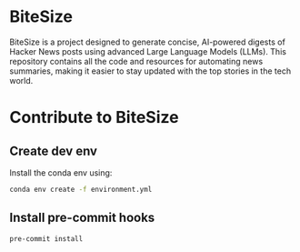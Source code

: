 # BiteSize
BiteSize is a project designed to generate concise, AI-powered digests of Hacker News posts using advanced Large Language Models (LLMs). This repository contains all the code and resources for automating news summaries, making it easier to stay updated with the top stories in the tech world.


# Contribute to BiteSize
## Create dev env 

Install the conda env using:
```bash
conda env create -f environment.yml
```
## Install pre-commit hooks

```bash
pre-commit install
```
